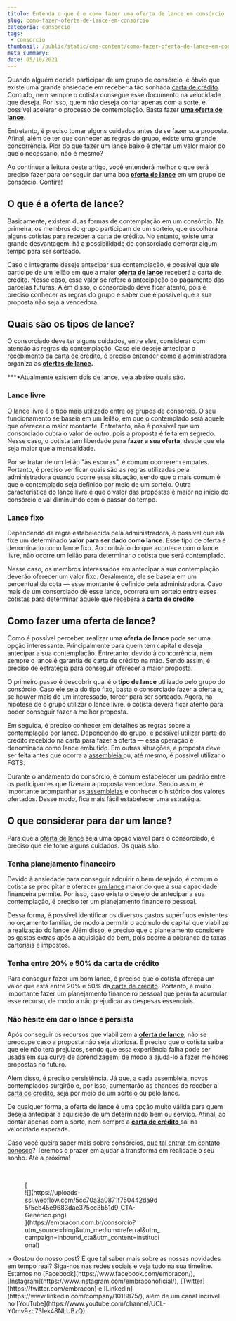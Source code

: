 ```yaml
---
titulo: Entenda o que é e como fazer uma oferta de lance em consórcio
slug: como-fazer-oferta-de-lance-em-consorcio
categoria: consorcio
tags:
 - consorcio
thumbnail: /public/static/cms-content/como-fazer-oferta-de-lance-em-consorcio.jpeg
meta_summary: 
date: 05/10/2021
---
```

Quando alguém decide participar de um grupo de consórcio, é óbvio que existe uma grande ansiedade em receber a tão sonhada [carta de crédito](https://www.embracon.com.br/conhecaoconsorcio/o-que-e-carta-de-credito). Contudo, nem sempre o cotista consegue esse documento na velocidade que deseja. Por isso, quem não deseja contar apenas com a sorte, é possível acelerar o processo de contemplação. Basta fazer [**uma oferta de lance**](https://www.embracon.com.br/conhecaoconsorcio/o-que-e-o-lance).

Entretanto, é preciso tomar alguns cuidados antes de se fazer sua proposta. Afinal, além de ter que conhecer as regras do grupo, existe uma grande concorrência. Pior do que fazer um lance baixo é ofertar um valor maior do que o necessário, não é mesmo?

Ao continuar a leitura deste artigo, você entenderá melhor o que será preciso fazer para conseguir dar uma boa [**oferta de lance**](https://www.embracon.com.br/conhecaoconsorcio/como-ofertar-um-lance) em um grupo de consórcio. Confira!

O que é a oferta de lance?
--------------------------

Basicamente, existem duas formas de contemplação em um consórcio. Na primeira, os membros do grupo participam de um sorteio, que escolherá alguns cotistas para receber a carta de crédito. No entanto, existe uma grande desvantagem: há a possibilidade do consorciado demorar algum tempo para ser sorteado.

Caso o integrante deseje antecipar sua contemplação, é possível que ele participe de um leilão em que a maior [**oferta de lance**](https://www.embracon.com.br/conhecaoconsorcio/como-ofertar-um-lance) receberá a carta de crédito. Nesse caso, esse valor se refere à antecipação do pagamento das parcelas futuras. Além disso, o consorciado deve ficar atento, pois é preciso conhecer as regras do grupo e saber que é possível que a sua proposta não seja a vencedora.

Quais são os tipos de lance?
----------------------------

O consorciado deve ter alguns cuidados, entre eles, considerar com atenção as regras da contemplação. Caso ele deseje antecipar o recebimento da carta de crédito, é preciso entender como a administradora organiza as [**ofertas de lance**](https://www.embracon.com.br/conhecaoconsorcio/o-que-e-o-lance)**.**

**‍**Atualmente existem dois de lance, veja abaixo quais são.

### Lance livre

O lance livre é o tipo mais utilizado entre os grupos de consórcio. O seu funcionamento se baseia em um leilão, em que o contemplado será aquele que oferecer o maior montante. Entretanto, não é possível que um consorciado cubra o valor de outro, pois a proposta é feita em segredo. Nesse caso, o cotista tem liberdade para **fazer a sua oferta**, desde que ela seja maior que a mensalidade.

Por se tratar de um leilão "às escuras", é comum ocorrerem empates. Portanto, é preciso verificar quais são as regras utilizadas pela administradora quando ocorre essa situação, sendo que o mais comum é que o contemplado seja definido por meio de um sorteio. Outra característica do lance livre é que o valor das propostas é maior no início do consórcio e vai diminuindo com o passar do tempo.

### Lance fixo

Dependendo da regra estabelecida pela administradora, é possível que ela fixe um determinado **valor para ser dado como lance**. Esse tipo de oferta é denominado como lance fixo. Ao contrário do que acontece com o lance livre, não ocorre um leilão para determinar o cotista que será contemplado.

Nesse caso, os membros interessados em antecipar a sua contemplação deverão oferecer um valor fixo. Geralmente, ele se baseia em um percentual da cota — esse montante é definido pela administradora. Caso mais de um consorciado dê esse lance, ocorrerá um sorteio entre esses cotistas para determinar aquele que receberá a [**carta de crédito**](https://www.embracon.com.br/conhecaoconsorcio/o-que-e-carta-de-credito).

Como fazer uma oferta de lance?
-------------------------------

Como é possível perceber, realizar uma **oferta de lance** pode ser uma opção interessante. Principalmente para quem tem capital e deseja antecipar a sua contemplação. Entretanto, devido à concorrência, nem sempre o lance é garantia de carta de crédito na mão. Sendo assim, é preciso de estratégia para conseguir oferecer a maior proposta.

O primeiro passo é descobrir qual é o **tipo de lance** utilizado pelo grupo do consórcio. Caso ele seja do tipo fixo, basta o consorciado fazer a oferta e, se houver mais de um interessado, torcer para ser sorteado. Agora, na hipótese de o grupo utilizar o lance livre, o cotista deverá ficar atento para poder conseguir fazer a melhor proposta.

Em seguida, é preciso conhecer em detalhes as regras sobre a contemplação por lance. Dependendo do grupo, é possível utilizar parte do crédito recebido na carta para fazer a oferta — essa operação é denominada como lance embutido. Em outras situações, a proposta deve ser feita antes que ocorra a [assembleia ](https://www.embracon.com.br/blog/assembleia-de-consorcio-como-funciona)ou, até mesmo, é possível utilizar o FGTS.

Durante o andamento do consórcio, é comum estabelecer um padrão entre os participantes que fizeram a proposta vencedora. Sendo assim, é importante acompanhar as[ assembleias](https://www.embracon.com.br/blog/assembleia-de-consorcio-como-funciona) e conhecer o histórico dos valores ofertados. Desse modo, fica mais fácil estabelecer uma estratégia.

O que considerar para dar um lance?
-----------------------------------

Para que a [oferta de lance](https://www.embracon.com.br/conhecaoconsorcio/como-ofertar-um-lance) seja uma opção viável para o consorciado, é preciso que ele tome alguns cuidados. Os quais são:

### Tenha planejamento financeiro

Devido à ansiedade para conseguir adquirir o bem desejado, é comum o cotista se precipitar e oferecer [um lance](https://www.embracon.com.br/conhecaoconsorcio/o-que-e-o-lance) maior do que a sua capacidade financeira permite. Por isso, caso exista o desejo de antecipar a sua contemplação, é preciso ter um planejamento financeiro pessoal.

Dessa forma, é possível identificar os diversos gastos supérfluos existentes no orçamento familiar, de modo a permitir o acúmulo de capital que viabilize a realização do lance. Além disso, é preciso que o planejamento considere os gastos extras após a aquisição do bem, pois ocorre a cobrança de taxas cartoriais e impostos.

### Tenha entre 20% e 50% da carta de crédito

Para conseguir fazer um bom lance, é preciso que o cotista ofereça um valor que está entre 20% e 50% da[ carta de crédito](https://www.embracon.com.br/conhecaoconsorcio/o-que-e-carta-de-credito). Portanto, é muito importante fazer um planejamento financeiro pessoal que permita acumular esse recurso, de modo a não prejudicar as despesas essenciais.

### Não hesite em dar o lance e persista

Após conseguir os recursos que viabilizem a [**oferta de lance**](https://www.embracon.com.br/conhecaoconsorcio/como-ofertar-um-lance), não se preocupe caso a proposta não seja vitoriosa. É preciso que o cotista saiba que ele não terá prejuízos, sendo que essa experiência falha pode ser usada em sua curva de aprendizagem, de modo a ajudá-lo a fazer melhores propostas no futuro.

Além disso, é preciso persistência. Já que, a cada [assembleia](https://www.embracon.com.br/blog/assembleia-de-consorcio-como-funciona), novos contemplados surgirão e, por isso, aumentarão as chances de receber a[ carta de crédito](https://www.embracon.com.br/conhecaoconsorcio/o-que-e-carta-de-credito), seja por meio de um sorteio ou pelo lance.

De qualquer forma, a oferta de lance é uma opção muito válida para quem deseja antecipar a aquisição de um determinado bem ou serviço. Afinal, ao contar apenas com a sorte, nem sempre a [**carta de crédito** ](https://www.embracon.com.br/conhecaoconsorcio/o-que-e-carta-de-credito)sai na velocidade esperada.

Caso você queira saber mais sobre consórcios, [que tal entrar em contato conosco](https://www.embracon.com.br/fale-conosco)? Teremos o prazer em ajudar a transforma em realidade o seu sonho. Até a próxima!

‍

<figure class="w-richtext-figure-type-image w-richtext-align-center" style="max-width:310px">[<div>![](https://uploads-ssl.webflow.com/5cc70a3a0871f750442da9d5/5eb45e9683dae375ec3b51d9_CTA-Generico.png)</div>](https://embracon.com.br/consorcio?utm_source=blog&utm_medium=referral&utm_campaign=inbound_cta&utm_content=institucional)</figure>> Gostou do nosso post? E que tal saber mais sobre as nossas novidades em tempo real? Siga-nos nas redes sociais e veja tudo na sua timeline. Estamos no [Facebook](https://www.facebook.com/embracon/), [Instagram](https://www.instagram.com/embraconoficial/), [Twitter](https://twitter.com/embracon) e [LinkedIn](https://www.linkedin.com/company/1018875/), além de um canal incrível no [YouTube](https://www.youtube.com/channel/UCL-Y0mv9zc73Iek48NLUBzQ).

‍
